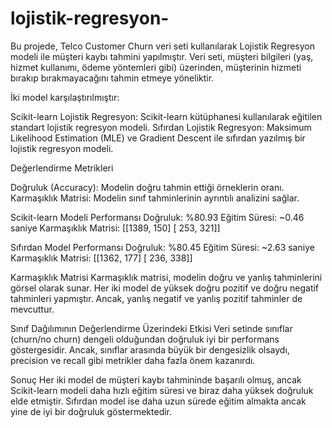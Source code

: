 # lojistik-regresyon-

Bu projede, Telco Customer Churn veri seti kullanılarak Lojistik Regresyon modeli ile müşteri kaybı tahmini yapılmıştır. Veri seti, müşteri bilgileri (yaş, hizmet kullanımı, ödeme yöntemleri gibi) üzerinden, müşterinin hizmeti bırakıp bırakmayacağını tahmin etmeye yöneliktir.

İki model karşılaştırılmıştır:

Scikit-learn Lojistik Regresyon: Scikit-learn kütüphanesi kullanılarak eğitilen standart lojistik regresyon modeli.
Sıfırdan Lojistik Regresyon: Maksimum Likelihood Estimation (MLE) ve Gradient Descent ile sıfırdan yazılmış bir lojistik regresyon modeli.


Değerlendirme Metrikleri

Doğruluk (Accuracy): Modelin doğru tahmin ettiği örneklerin oranı.
Karmaşıklık Matrisi: Modelin sınıf tahminlerinin ayrıntılı analizini sağlar.

Scikit-learn Modeli Performansı
Doğruluk: %80.93
Eğitim Süresi: ~0.46 saniye
Karmaşıklık Matrisi:
[[1389,  150]
 [ 253,  321]]

Sıfırdan Model Performansı
Doğruluk: %80.45
Eğitim Süresi: ~2.63 saniye
Karmaşıklık Matrisi:
[[1362,  177]
 [ 236,  338]]

Karmaşıklık Matrisi
Karmaşıklık matrisi, modelin doğru ve yanlış tahminlerini görsel olarak sunar. Her iki model de yüksek doğru pozitif ve doğru negatif tahminleri yapmıştır. Ancak, yanlış negatif ve yanlış pozitif tahminler de mevcuttur.

Sınıf Dağılımının Değerlendirme Üzerindeki Etkisi
Veri setinde sınıflar (churn/no churn) dengeli olduğundan doğruluk iyi bir performans göstergesidir. Ancak, sınıflar arasında büyük bir dengesizlik olsaydı, precision ve recall gibi metrikler daha fazla önem kazanırdı.

Sonuç
Her iki model de müşteri kaybı tahmininde başarılı olmuş, ancak Scikit-learn modeli daha hızlı eğitim süresi ve biraz daha yüksek doğruluk elde etmiştir. Sıfırdan model ise daha uzun sürede eğitim almakta ancak yine de iyi bir doğruluk göstermektedir.
